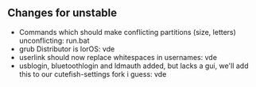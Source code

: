 ## Changes for unstable
- Commands which should make conflicting partitions (size, letters) unconflicting: run.bat
- grub Distributor is lorOS: vde
- userlink should now replace whitespaces in usernames: vde
- usblogin, bluetoothlogin and ldmauth added, but lacks a gui, we'll add this to our cutefish-settings fork i guess: vde
